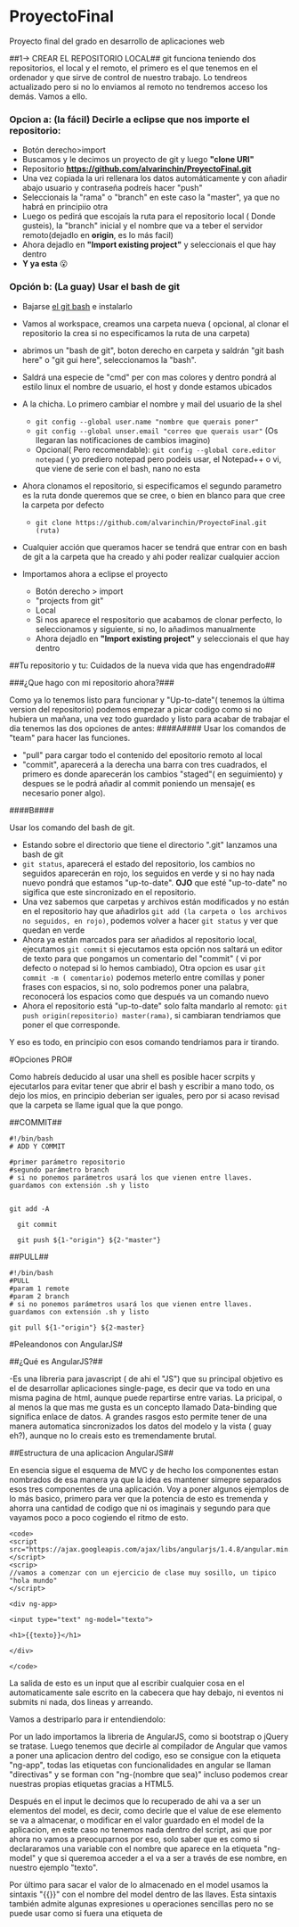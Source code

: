 # ProyectoFinal
Proyecto final del grado en desarrollo de aplicaciones web

##1-> CREAR EL REPOSITORIO LOCAL##
git funciona teniendo dos repositorios, el local y el remoto, el primero es el que tenemos en el ordenador y que sirve de control de    nuestro trabajo. Lo tendreos actualizado pero si no lo enviamos al remoto no tendremos acceso los demás.
Vamos a ello.

### Opcion a: (la fácil) Decirle a eclipse que nos importe el repositorio:
  + Botón derecho>import
  + Buscamos y le decimos un proyecto de git y luego __"clone URI"__
  + Repositorio __https://github.com/alvarinchin/ProyectoFinal.git__
  + Una vez copiada la uri rellenara los datos automáticamente y con añadir abajo usuario y contraseña podreís hacer "push"
  + Seleccionais la "rama" o "branch" en este caso la "master", ya que no habrá en principiio otra
  + Luego os pedirá que escojaís la ruta para el repositorio local ( Donde gusteis), la "branch" inicial y el nombre que va a teber el servidor remoto(dejadlo en __origin__, es lo más facil)
  + Ahora dejadlo en  __"Import existing project"__  y seleccionais el que hay dentro
  + __Y ya esta__ :open_mouth:
      
### Opción b: (La guay) Usar el bash de git ###
+ Bajarse [el git bash](https://git-for-windows.github.io/) e instalarlo
+ Vamos al workspace, creamos una carpeta nueva ( opcional, al clonar el repositorio la crea si no especificamos la ruta de una carpeta)
+ abrimos un "bash de git", boton derecho en carpeta y saldrán "git bash here" o "git gui here", seleccionamos la "bash".
+ Saldrá una especie de "cmd" per con mas colores y dentro pondrá al estilo linux el nombre de usuario, el host y donde estamos ubicados
+ A la chicha. Lo primero cambiar el nombre y mail del usuario de la shel
  + `git config --global user.name "nombre que querais poner"`
  + `git config --global unser.email "correo que querais usar"` (Os llegaran las notificaciones de cambios imagino)
  + Opcional( Pero recomendable): `git config --global core.editor notepad` ( yo prediero notepad pero podeis usar, el Notepad++ o vi, que viene de serie con el bash, nano no esta
  
+ Ahora clonamos el repositorio, si especificamos el segundo parametro es la ruta donde queremos que se cree, o bien en blanco para que cree la carpeta por defecto
  + `git clone https://github.com/alvarinchin/ProyectoFinal.git (ruta)`
  
+ Cualquier acción que queramos hacer se tendrá que entrar con en bash de git a la carpeta que ha creado y ahi poder realizar cualquier accion
+ Importamos ahora a eclipse el proyecto
  + Botón derecho > import
  + "projects from git"
  + Local 
  + Si nos aparece el respositorio que acabamos de clonar perfecto, lo seleccionamos y siguiente, si no, lo añadimos manualmente
  + Ahora dejadlo en  __"Import existing project"__  y seleccionais el que hay dentro
  


##Tu repositorio y tu: Cuidados de la nueva vida que has engendrado##

###¿Que hago con mi repositorio ahora?###
 
Como ya lo tenemos listo para funcionar y "Up-to-date"( tenemos la última version del repositorio) podemos empezar a picar codigo como si no hubiera un mañana, una vez todo guardado y listo para acabar de trabajar el dia tenemos las dos opciones de antes:
####A####
Usar los comandos de "team" para hacer las funciones.

+ "pull" para cargar todo el contenido del epositorio remoto al local
+ "commit", aparecerá a la derecha una barra con tres cuadrados, el primero es donde aparecerán los cambios "staged"( en seguimiento) y despues se le podrá añadir al commit poniendo un mensaje( es necesario poner algo).

####B####

Usar los comando del bash de git.

+ Estando sobre el directorio que tiene el directorio ".git" lanzamos una bash de git
+ `git status`, aparecerá el estado del repositorio, los cambios no seguidos aparecerán en rojo, los seguidos en verde y si no hay nada nuevo pondrá que estamos "up-to-date". __OJO__ que esté "up-to-date" no sigifica que este sincronizado en el repositorio.
+ Una vez sabemos que carpetas y archivos están modificados  y no están en el repositorio hay que añadirlos `git add (la carpeta o los archivos no seguidos, en rojo)`, podemos volver a hacer `git status` y ver que quedan en verde
+  Ahora ya están marcados para ser añadidos al repositorio local, ejecutamos `git commit` si ejecutamos esta opción nos saltará un editor de texto para que pongamos un comentario del "commit" ( vi por defecto o notepad si lo hemos cambiado), Otra opcion es usar `git commit -m ( comentario)` podemos meterlo entre comillas y poner frases con espacios, si no, solo podremos poner una palabra, reconocerá los espacios como que después va un comando nuevo
+ Ahora el repositorio está "up-to-date" solo falta mandarlo al remoto: `git push origin(repositorio) master(rama)`, si cambiaran tendriamos que poner el que corresponde.

Y eso es todo, en principio con esos comando tendriamos para ir tirando.


#Opciones PRO# 

Como habreís deducido al usar una shell es posible hacer scrpits y ejecutarlos para evitar tener que abrir el bash y escribir a mano todo, os dejo los mios, en principio deberian ser iguales, pero por si acaso revisad que la carpeta se llame igual que la que pongo.

##COMMIT##

    #!/bin/bash
    # ADD Y COMMIT
    
    #primer parámetro repositorio 
    #segundo parámetro branch
    # si no ponemos parámetros usará los que vienen entre llaves. guardamos con extensión .sh y listo


    git add -A

	  git commit 

	  git push ${1-"origin"} ${2-"master"}

##PULL##

    #!/bin/bash
    #PULL
    #param 1 remote
    #param 2 branch
    # si no ponemos parámetros usará los que vienen entre llaves. guardamos con extensión .sh y listo

    git pull ${1-"origin"} ${2-master}
    
   
   
   
#Peleandonos con AngularJS#

##¿Qué es AngularJS?##

-Es una libreria para javascript ( de ahi el "JS") que su principal objetivo es el de desarrollar aplicaciones single-page, es decir que va todo en una misma pagina de html, aunque puede repartirse entre varias. La pricipal, o al menos la que mas me gusta es un concepto llamado Data-binding que significa enlace de datos. A grandes rasgos esto permite tener de una manera automatica sincronizados los datos del modelo y la vista ( guay eh?), aunque no lo creais esto es tremendamente brutal.


##Estructura de una aplicacion AngularJS##

En esencia sigue el esquema de MVC y de hecho los componentes estan nombrados de esa manera ya que la idea es mantener simepre separados esos tres componentes de una aplicación. Voy a poner algunos ejemplos de lo más basico, primero para ver que la potencia de esto es tremenda y ahorra una cantidad de codigo que ni os imaginais y segundo para que vayamos poco a poco cogiendo el ritmo de esto.


	<code>
	<script src="https://ajax.googleapis.com/ajax/libs/angularjs/1.4.8/angular.min.js"></script>
	<scrip>
	//vamos a comenzar con un ejercicio de clase muy sosillo, un tipico "hola mundo"
	</script>

	<div ng-app>

	<input type="text" ng-model="texto">

	<h1>{{texto}}</h1>

	</div>

	</code>

La salida de esto es un input que al escribir cualquier cosa en el automaticamente sale escrito en la cabecera que hay debajo, ni eventos ni submits ni nada, dos lineas y arreando.

Vamos a destriparlo para ir entendiendolo:

Por un lado importamos la libreria de AngularJS, como si bootstrap o jQuery se tratase. Luego tenemos que decirle al compilador de Angular que vamos a poner una aplicacion dentro del codigo, eso se consigue con la etiqueta "ng-app", todas las etiquetas con funcionalidades en angular se llaman "directivas" y se forman con "ng-(nombre que sea)" incluso podemos crear nuestras propias etiquetas gracias a HTML5.

Después en el input le decimos que lo recuperado de ahi va a ser un elementos del model, es decir, como decirle que el value de ese elemento se va a almacenar, o modificar en el valor guardado en el model de la aplicacion, en este caso no tenemos nada dentro del script, asi que por ahora no vamos a preocuparnos por eso, solo saber que es como si declararamos una variable con el nombre que aparece en la etiqueta "ng-model" y que si queremoa acceder a el va a ser a través de ese nombre, en nuestro ejemplo "texto".

Por último para sacar el valor de lo almacenado en el model usamos la sintaxis "{{}}" con el nombre del model dentro de las llaves.  Esta sintaxis también admite algunas expresiones u operaciones sencillas pero no se puede usar como si fuera una etiqueta de <script>.


ng-init y ng-repeat( gloria bendita )

Tenemos además un par de directivas bastante útiles, estas son ng-init y ng-repeat. Aunque la primera es considerada una mala praxis en la mayoria de los casos, ya veremos como hacerlo bién, la de ng-repeat es una ayuda inestimable a la hora de realizar html repetitivo. La funcionalidad es similar al foreach de php pero con la comodidad de que no salimos de html en ningun momento, pudiendo incluso enlazar llagadas de Ajax a traves de estas miniaplicaciones.

	<code>
	<script src="https://ajax.googleapis.com/ajax/libs/angularjs/1.4.8/angular.min.js"></script>
	<scrip>
	//Creamos un array de elementos y los imprimimos en una lista no ordenada
	</script>

	<div ng-app>
	<div ng-init="colores=['rojo','azul','verde']">

	<ul>
		<li ng-repeat="color in colores">{{color}}</li>
	</ul>

	</div>
	</div>
	</code>

De nuevo arrancamos la aplicación y le decimos a angular que nos inicialice un array llamado colores, esta manera no es correcta, estamos meclando controlador con vista, pero por ahora nos vale para saber como funciona ng-repeat y ng-init.

Dentro de la etiqueta "li" le decimos que nos la repita por cada elemento que aparezca en el array colores, como si fuera un for y ademas le decimos que como nombre ponga el valor de la variable color que es el elemento de colores.

Es sencillo no?
Ahora vamos a hacer con dos lineas un ejercicio de JavaScript que necesitaba unas pocas mas, vamos a verlo.

	<code>
	<script src="https://ajax.googleapis.com/ajax/libs/angularjs/1.4.8/angular.min.js"></script>
	<scrip>
	//Creamos un array de elementos y los imprimimos en un select
	</script>

	<div ng-app>
	<div ng-init="colores=['red','blue','green']">

	<select ng-model="colorElegido">
		<option ng-repeat="color in colores" value="{{color}}" >{{color}}</option>
	</select>
		<div style="width:400px;height:400px;border:1px solid black;background-color:{{colorElegido}}"></div>


	</div>
	</div>
	</code>

aqui cambiamo el color de fondo de un div a traves de un desplegable con colores
